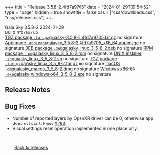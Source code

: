 +++
title = "Release 3.5.8-2.4fd7a9705"
date = "2024-01-29T09:54:52"
type = "page"
hidden = true
showtitle = false
css = ["css/downloads.css", "css/releases.css"]
+++

<div class="download-container">
<div id="download-title">
<i class="gs-mdi-tag"></i>
Gaia Sky <span class="downloads-version">3.5.8-2</span> 
<time class="downloads-releasedate" datetime="2024-01-29T09:54:52" title="Published: 2024-01-29T09:54:52"><i class="gs-mdi-calendar"></i> 2024-01-29</time>
<div class="downloads-build">Build 4fd7a9705</div></div>
<div class="download-section">
<a href="https://gaia.ari.uni-heidelberg.de/gaiasky/releases/3.5.8-2.4fd7a9705/gaiasky-3.5.8-2.4fd7a9705.tar.gz" class="download-button"><i class="gs-mdi-zip-box icon-button"></i> TGZ package <code>.tar.gz</code><span class="download-sub">gaiasky-3.5.8-2.4fd7a9705.tar.gz</span></a>
<span class="signature">no signature</span>
<a href="https://gaia.ari.uni-heidelberg.de/gaiasky/releases/3.5.8-2.4fd7a9705/gaiasky_3.5.8-2.4fd7a9705_x86_64.appimage" class="download-button"><i class="gs-material-symbols-box icon-button"></i> AppImage <code>.appimage</code><span class="download-sub">gaiasky_3.5.8-2.4fd7a9705_x86_64.appimage</span></a>
<span class="signature">no signature</span>
<a href="https://gaia.ari.uni-heidelberg.de/gaiasky/releases/3.5.8-2.4fd7a9705/gaiasky_linux_3_5_8-2.deb" class="download-button"><i class="gs-mdi-debian icon-button"></i> DEB package <code>.deb</code><span class="download-sub">gaiasky_linux_3_5_8-2.deb</span></a>
<span class="signature">no signature</span>
<a href="https://gaia.ari.uni-heidelberg.de/gaiasky/releases/3.5.8-2.4fd7a9705/gaiasky_linux_3_5_8-2.rpm" class="download-button"><i class="gs-mdi-fedora icon-button"></i> RPM package <code>.rpm</code><span class="download-sub">gaiasky_linux_3_5_8-2.rpm</span></a>
<span class="signature">no signature</span>
<a href="https://gaia.ari.uni-heidelberg.de/gaiasky/releases/3.5.8-2.4fd7a9705/gaiasky_linux_3_5_8-2.sh" class="download-button"><i class="gs-token-unix icon-button"></i> UNIX Installer <code>.sh</code><span class="download-sub">gaiasky_linux_3_5_8-2.sh</span></a>
<span class="signature">no signature</span>
<a href="https://gaia.ari.uni-heidelberg.de/gaiasky/releases/3.5.8-2.4fd7a9705/gaiasky_linux_3_5_8-2.tar.gz" class="download-button"><i class="gs-mdi-zip-box icon-button"></i> TGZ package <code>.tar.gz</code><span class="download-sub">gaiasky_linux_3_5_8-2.tar.gz</span></a>
<span class="signature">no signature</span>
<a href="https://gaia.ari.uni-heidelberg.de/gaiasky/releases/3.5.8-2.4fd7a9705/gaiasky_macos_3_5_8-2.dmg" class="download-button"><i class="gs-fa6-brands-apple icon-button"></i> macOS <code>.dmg</code><span class="download-sub">gaiasky_macos_3_5_8-2.dmg</span></a>
<span class="signature">no signature</span>
<a href="https://gaia.ari.uni-heidelberg.de/gaiasky/releases/3.5.8-2.4fd7a9705/gaiasky_windows-x64_3_5_8-2.exe" class="download-button"><i class="gs-fa6-brands-windows icon-button"></i> Windows x86-64 <code>.exe</code><span class="download-sub">gaiasky_windows-x64_3_5_8-2.exe</span></a>
<span class="signature">no signature</span>
</div>
</div>

<section class="release-notes">

# Release Notes


## Bug Fixes
- Number of reported layers by OpenXR driver can be 0, otherwise app does not start. Fixes [#763](https://codeberg.org/gaiasky/gaiasky/issues/763).
- Visual settings reset operation implemented in one place only.
</section>


<p class="center-text" style="padding: 30px;"><a href="/downloads/releases"><i class="gs-mdi-arrow-left-bold-circle"></i> Back to releases</a>
</p>
